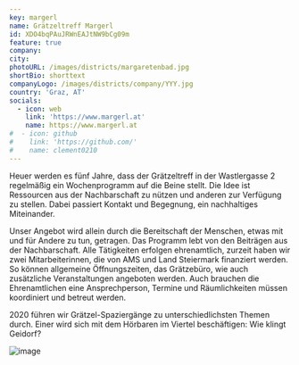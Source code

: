 ```yaml
---
key: margerl
name: Grätzeltreff Margerl
id: XDO4bqPAuJRWnEAJtNW9bCg09m
feature: true
company: 
city: 
photoURL: /images/districts/margaretenbad.jpg
shortBio: shorttext
companyLogo: /images/districts/company/YYY.jpg
country: 'Graz, AT'
socials:
  - icon: web
    link: 'https://www.margerl.at'
    name: https://www.margerl.at
#  - icon: github
#    link: 'https://github.com/'
#    name: clement0210
---
```

Heuer werden es fünf Jahre, dass der Grätzeltreff in der Wastlergasse 2 regelmäßig ein Wochenprogramm auf die Beine stellt. Die Idee ist Ressourcen aus der Nachbarschaft zu nützen und anderen zur Verfügung zu stellen. Dabei passiert Kontakt und Begegnung, ein nachhaltiges Miteinander.

Unser Angebot wird allein durch die Bereitschaft der Menschen, etwas mit und für Andere zu tun, getragen. Das Programm lebt von den Beiträgen aus der Nachbarschaft. Alle Tätigkeiten erfolgen ehrenamtlich, zurzeit haben wir zwei Mitarbeiterinnen, die von AMS und Land Steiermark finanziert werden. So können allgemeine Öffnungszeiten, das Grätzebüro, wie auch zusätzliche Veranstaltungen angeboten werden. Auch brauchen die Ehrenamtlichen eine Ansprechperson, Termine und Räumlichkeiten müssen koordiniert und betreut werden.

2020 führen wir Grätzel-Spaziergänge zu unterschiedlichsten Themen durch. Einer wird sich mit dem Hörbaren im Viertel beschäftigen: Wie klingt Geidorf?

![image](/images/districts/margerl_800.jpg)

